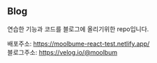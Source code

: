 ## Blog

연습한 기능과 코드를 블로그에 올리기위한 repo입니다.

배포주소: https://moolbume-react-test.netlify.app/ <br>
블로그주소: https://velog.io/@moolbum
